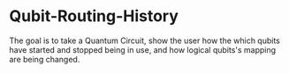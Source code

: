 # Qubit-Routing-History
The goal is to take a Quantum Circuit, show the user how the which qubits have started and stopped being in use, and how logical qubits's mapping are being changed.
